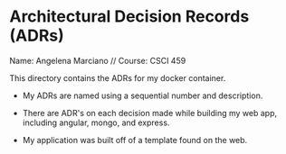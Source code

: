 # Architectural Decision Records (ADRs)
Name: Angelena Marciano // Course: CSCI 459

This directory contains the ADRs for my docker container.

- My ADRs are named using a sequential number and description.

- There are ADR's on each decision made while building my web app, including angular, mongo, and express.

- My application was built off of a template found on the web.
